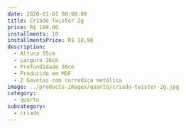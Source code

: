 ```yaml
---
date: 2020-01-01 00:00:00
title: Criado Twister 2g
price: R$ 189,00
installments: 10
installmentsPrice: R$ 18,90
description:
  - Altura 55cm
  - Largura 36cm
  - Profundidade 30cm
  - Produzido em MDF
  - 2 Gavetas com corrediça metálica
image: ../products-images/quarto/criado-twister-2g.jpg
category:
  - quarto
subcategory:
  - criado
---
```

